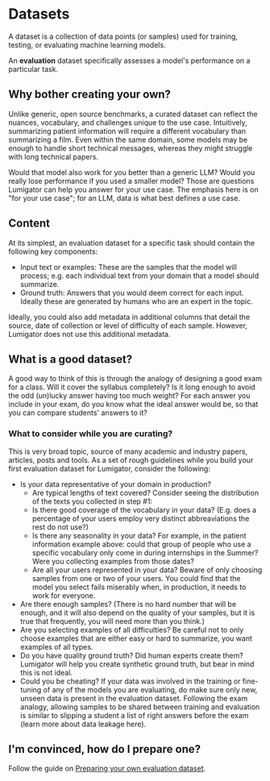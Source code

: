 # Datasets

A dataset is a collection of data points (or samples) used for training, testing, or evaluating machine learning models.

An **evaluation** dataset specifically assesses a model's performance on a particular task.

## Why bother creating your own?

Unlike generic, open source benchmarks, a curated dataset can reflect the nuances, vocabulary, and challenges unique to the use case. Intuitively, summarizing patient information will require a different vocabulary than summarizing a film. Even within the same domain, some models may be enough to handle short technical messages, whereas they might struggle with long technical papers.

Would that model also work for you better than a generic LLM? Would you really lose performance if you used a smaller model? Those are questions Lumigator can help you answer for your use case. The emphasis here is on "for your use case"; for an LLM, data is what best defines a use case.


## Content

At its simplest, an evaluation dataset for a specific task should contain the following key components:

* Input text or examples: These are the samples that the model will process; e.g. each individual text from your domain that a model should summarize.
* Ground truth: Answers that you would deem correct for each input. Ideally these are generated by humans who are an expert in the topic.

Ideally, you could also add metadata in additional columns that detail the source, date of collection or level of difficulty of each sample. However, Lumigator does not use this additional metadata.


## What is a good dataset?

A good way to think of this is through the analogy of designing a good exam for a class. Will it cover the syllabus completely? Is it long enough to avoid the odd (un)lucky answer having too much weight? For each answer you include in your exam, do you know what the ideal answer would be, so that you can compare students' answers to it?


### What to consider while you are curating?

This is very broad topic, source of many academic and industry papers, articles, posts and tools. As a set of rough guidelines while you build your first evaluation dataset for Lumigator, consider the following:

* Is your data representative of your domain in production?
    * Are typical lengths of text covered?
    Consider seeing the distribution of the texts you collected in step #1:
    * Is there good coverage of the vocabulary in your data? (E.g. does a percentage of your users employ very distinct abbreaviations the rest do not use?)
    * Is there any seasonality in your data?
    For example, in the patient information example above: could that group of people who use a specific vocabulary only come in during internships in the Summer? Were you collecting examples from those dates?
    * Are all your users represented in your data?
    Beware of only choosing samples from one or two of your users. You could find that the model you select fails miserably when, in production, it needs to work for everyone.
* Are there enough samples? (There is no hard number that will be enough, and it will also depend on the quality of your samples, but it is true that frequently, you will need more than you think.)
* Are you selecting examples of all difficulties?
Be careful not to only choose examples that are either easy or hard to summarize, you want examples of all types.
* Do you have quality ground truth? Did human experts create them? Lumigator will help you create synthetic ground truth, but bear in mind this is not ideal.
* Could you be cheating?
If your data was involved in the training or fine-tuning of any of the models you are evaluating, do make sure only new, unseen data is present in the evaluation dataset.
Following the exam analogy, allowing samples to be shared between training and evaluation is similar to slipping a student a list of right answers before the exam (learn more about data leakage here).



## I'm convinced, how do I prepare one?

Follow the guide on [Preparing your own evaluation dataset](../user-guides/prepare-evaluation-dataset.md).
